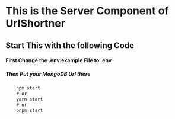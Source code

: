 # This is the Server Component of UrlShortner

## Start This with the following Code


<h4>First Change the .env.example File to .env</h4>

<h5>Then Put your MongoDB Url there</h5>

```javascript
    npm start
    # or
    yarn start
    # or
    pnpm start

```
